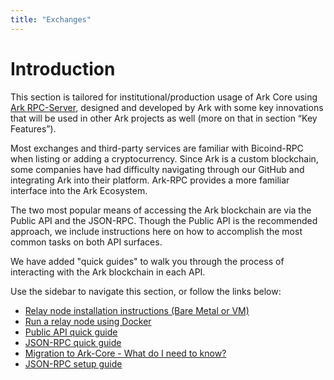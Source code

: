 ```yaml
---
title: "Exchanges"
---
```


# Introduction

This section is tailored for institutional/production usage of Ark Core using [Ark RPC-Server](https://github.com/ArkEcosystem/rpc-server), designed and developed by Ark with some key innovations that will be used in other Ark projects as well (more on that in section “Key Features”).

Most exchanges and third-party services are familiar with Bicoind-RPC when listing or adding a cryptocurrency. Since Ark is a custom blockchain, some companies have had difficulty navigating through our GitHub and integrating Ark into their platform. Ark-RPC provides a more familiar interface into the Ark Ecosystem.

The two most popular means of accessing the Ark blockchain are via the Public API and the JSON-RPC. Though the Public API is the recommended approach, we include instructions here on how to accomplish the most common tasks on both API surfaces.

We have added "quick guides" to walk you through the process of interacting with the Ark blockchain in each API.

Use the sidebar to navigate this section, or follow the links below:

- [Relay node installation instructions (Bare Metal or VM)](/exchanges/relay.html)
- [Run a relay node using Docker](/exchanges/docker.html)
- [Public API quick guide](/exchanges/public-api.html)
- [JSON-RPC quick guide](/exchanges/json-rpc-quick.html)
- [Migration to Ark-Core - What do I need to know?](/exchanges/migrating-to-ark-core.html)
- [JSON-RPC setup guide](/exchanges/json-rpc.html)
